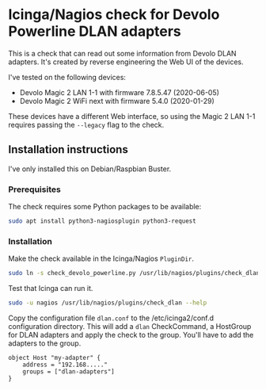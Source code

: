# Icinga/Nagios check for Devolo Powerline DLAN adapters

This is a check that can read out some information from Devolo DLAN adapters.
It's created by reverse engineering the Web UI of the devices.

I've tested on the following devices:
* Devolo Magic 2 LAN 1-1 with firmware 7.8.5.47 (2020-06-05)
* Devolo Magic 2 WiFi next with firmware 5.4.0 (2020-01-29)

These devices have a different Web interface, so using the Magic 2 LAN 1-1
requires passing the `--legacy` flag to the check.

## Installation instructions

I've only installed this on Debian/Raspbian Buster.

### Prerequisites

The check requires some Python packages to be available:

```sh
sudo apt install python3-nagiosplugin python3-request
```

### Installation

Make the check available in the Icinga/Nagios `PluginDir`.

```sh
sudo ln -s check_devolo_powerline.py /usr/lib/nagios/plugins/check_dlan
```

Test that Icinga can run it.

```sh
sudo -u nagios /usr/lib/nagios/plugins/check_dlan --help
```

Copy the configuration file `dlan.conf` to the /etc/icinga2/conf.d configuration
directory. This will add a `dlan` CheckCommand, a HostGroup for DLAN adapters
and apply the check to the group. You'll have to add the adapters to the group.

```
object Host "my-adapter" {
    address = "192.168....."
    groups = ["dlan-adapters"]
}
```

